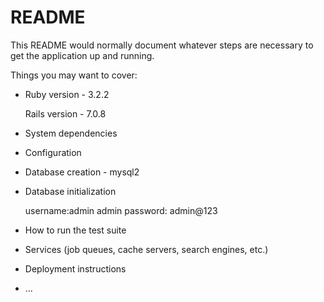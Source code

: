 # README

This README would normally document whatever steps are necessary to get the
application up and running.

Things you may want to cover:

* Ruby version - 3.2.2  

  Rails version - 7.0.8

* System dependencies 

* Configuration 

* Database creation - mysql2

* Database initialization 

  username:admin
  admin password: admin@123

* How to run the test suite

* Services (job queues, cache servers, search engines, etc.)

* Deployment instructions

* ...
